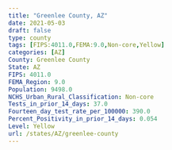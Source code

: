 ```yaml
---
title: "Greenlee County, AZ"
date: 2021-05-03
draft: false
type: county
tags: [FIPS:4011.0,FEMA:9.0,Non-core,Yellow]
categories: [AZ]
County: Greenlee County
State: AZ
FIPS: 4011.0
FEMA_Region: 9.0
Population: 9498.0
NCHS_Urban_Rural_Classification: Non-core
Tests_in_prior_14_days: 37.0
Fourteen_day_test_rate_per_100000: 390.0
Percent_Positivity_in_prior_14_days: 0.054
Level: Yellow
url: /states/AZ/greenlee-county
---
```



